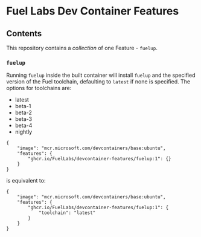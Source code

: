 # Fuel Labs Dev Container Features

## Contents

This repository contains a _collection_ of one Feature - `fuelup`.

### `fuelup`

Running `fuelup` inside the built container will install `fuelup` and the specified version of the Fuel toolchain, defaulting to `latest` if none is specified. The options for toolchains are:

- latest
- beta-1
- beta-2
- beta-3
- beta-4
- nightly

```jsonc
{
    "image": "mcr.microsoft.com/devcontainers/base:ubuntu",
    "features": {
        "ghcr.io/FuelLabs/devcontainer-features/fuelup:1": {}
    }
}
```

is equivalent to:

```jsonc
{
    "image": "mcr.microsoft.com/devcontainers/base:ubuntu",
    "features": {
        "ghcr.io/FuelLabs/devcontainer-features/fuelup:1": {
            "toolchain": "latest"
        }
    }
}
```
